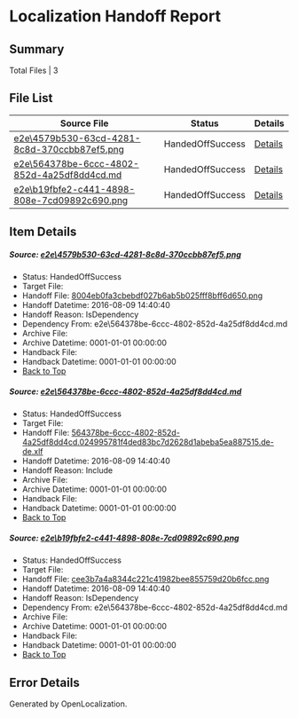 # <a name='report-top'></a> Localization Handoff Report

## Summary
 Total Files | 3

## File List
 Source File | Status | Details 
 ----------- | ------ | ------- 
 [e2e\4579b530-63cd-4281-8c8d-370ccbb87ef5.png](https://github.com/OpenLocalizationTestOrg/oltest/blob/8a30c256d990fb20e5541b39bd83a94f6d5a9936/e2e/4579b530-63cd-4281-8c8d-370ccbb87ef5.png) | HandedOffSuccess | [Details](#8004eb0fa3cbebdf027b6ab5b025fff8bff6d6501)
 [e2e\564378be-6ccc-4802-852d-4a25df8dd4cd.md](https://github.com/OpenLocalizationTestOrg/oltest/blob/8a30c256d990fb20e5541b39bd83a94f6d5a9936/e2e/564378be-6ccc-4802-852d-4a25df8dd4cd.md) | HandedOffSuccess | [Details](#9ee6b232fbb3e95fe6162416cbc4accc347eefd52)
 [e2e\b19fbfe2-c441-4898-808e-7cd09892c690.png](https://github.com/OpenLocalizationTestOrg/oltest/blob/8a30c256d990fb20e5541b39bd83a94f6d5a9936/e2e/b19fbfe2-c441-4898-808e-7cd09892c690.png) | HandedOffSuccess | [Details](#cee3b7a4a8344c221c41982bee855759d20b6fcc3)

## Item Details
##### <a name='8004eb0fa3cbebdf027b6ab5b025fff8bff6d6501'></a> Source: [e2e\4579b530-63cd-4281-8c8d-370ccbb87ef5.png](https://github.com/OpenLocalizationTestOrg/oltest/blob/8a30c256d990fb20e5541b39bd83a94f6d5a9936/e2e/4579b530-63cd-4281-8c8d-370ccbb87ef5.png)
* Status: HandedOffSuccess
* Target File: 
* Handoff File: [8004eb0fa3cbebdf027b6ab5b025fff8bff6d650.png](https://github.com/OpenLocalizationTestOrg/olhandoff-e2e/blob/f80e692623899fedde2493ed32a891315a4104de/ol-handoff/OpenLocalizationTestOrg/ol-test-dede/ci/ht/8004eb0fa3cbebdf027b6ab5b025fff8bff6d650.png)
* Handoff Datetime: 2016-08-09 14:40:40
* Handoff Reason: IsDependency
* Dependency From: e2e\564378be-6ccc-4802-852d-4a25df8dd4cd.md
* Archive File: 
* Archive Datetime: 0001-01-01 00:00:00
* Handback File: 
* Handback Datetime: 0001-01-01 00:00:00
* [Back to Top](#report-top)

##### <a name='9ee6b232fbb3e95fe6162416cbc4accc347eefd52'></a> Source: [e2e\564378be-6ccc-4802-852d-4a25df8dd4cd.md](https://github.com/OpenLocalizationTestOrg/oltest/blob/8a30c256d990fb20e5541b39bd83a94f6d5a9936/e2e/564378be-6ccc-4802-852d-4a25df8dd4cd.md)
* Status: HandedOffSuccess
* Target File: 
* Handoff File: [564378be-6ccc-4802-852d-4a25df8dd4cd.024995781f4ded83bc7d2628d1abeba5ea887515.de-de.xlf](https://github.com/OpenLocalizationTestOrg/olhandoff-e2e/blob/f80e692623899fedde2493ed32a891315a4104de/ol-handoff/OpenLocalizationTestOrg/ol-test-dede/ci/ht/564378be-6ccc-4802-852d-4a25df8dd4cd.024995781f4ded83bc7d2628d1abeba5ea887515.de-de.xlf)
* Handoff Datetime: 2016-08-09 14:40:40
* Handoff Reason: Include
* Archive File: 
* Archive Datetime: 0001-01-01 00:00:00
* Handback File: 
* Handback Datetime: 0001-01-01 00:00:00
* [Back to Top](#report-top)

##### <a name='cee3b7a4a8344c221c41982bee855759d20b6fcc3'></a> Source: [e2e\b19fbfe2-c441-4898-808e-7cd09892c690.png](https://github.com/OpenLocalizationTestOrg/oltest/blob/8a30c256d990fb20e5541b39bd83a94f6d5a9936/e2e/b19fbfe2-c441-4898-808e-7cd09892c690.png)
* Status: HandedOffSuccess
* Target File: 
* Handoff File: [cee3b7a4a8344c221c41982bee855759d20b6fcc.png](https://github.com/OpenLocalizationTestOrg/olhandoff-e2e/blob/f80e692623899fedde2493ed32a891315a4104de/ol-handoff/OpenLocalizationTestOrg/ol-test-dede/ci/ht/cee3b7a4a8344c221c41982bee855759d20b6fcc.png)
* Handoff Datetime: 2016-08-09 14:40:40
* Handoff Reason: IsDependency
* Dependency From: e2e\564378be-6ccc-4802-852d-4a25df8dd4cd.md
* Archive File: 
* Archive Datetime: 0001-01-01 00:00:00
* Handback File: 
* Handback Datetime: 0001-01-01 00:00:00
* [Back to Top](#report-top)


## Error Details

Generated by OpenLocalization.
